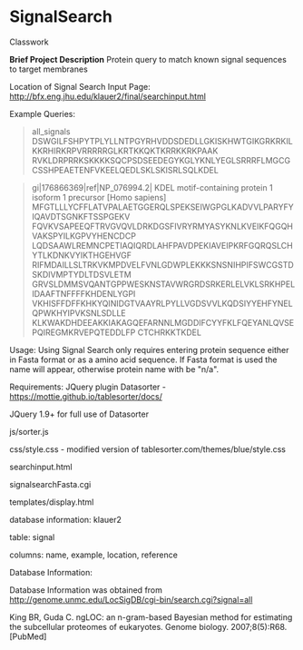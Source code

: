 # SignalSearch
Classwork

**Brief Project Description**
Protein query to match known signal sequences to target membranes

Location of Signal Search Input Page:
http://bfx.eng.jhu.edu/klauer2/final/searchinput.html

Example Queries:
>all_signals
DSWGILFSHPYTPLYLLNTPGYRHVDDSDEDLLGKISKHWTGIKGRKRKILKKRHIRKRPVRRRRRGLKRTKKQKTKRRKKRKPAAK
RVKLDRPRRKSKKKKSQCPSDSEEDEGYKGLYKNLYEGLSRRRFLMGCGCSSHPEAETENFVKEELQEDLSKLSKISRLSQLKDEL

>gi|176866369|ref|NP_076994.2| KDEL motif-containing protein 1 isoform 1 precursor [Homo sapiens]
MFGTLLLYCFFLATVPALAETGGERQLSPEKSEIWGPGLKADVVLPARYFYIQAVDTSGNKFTSSPGEKV
FQVKVSAPEEQFTRVGVQVLDRKDGSFIVRYRMYASYKNLKVEIKFQGQHVAKSPYILKGPVYHENCDCP
LQDSAAWLREMNCPETIAQIQRDLAHFPAVDPEKIAVEIPKRFGQRQSLCHYTLKDNKVYIKTHGEHVGF
RIFMDAILLSLTRKVKMPDVELFVNLGDWPLEKKKSNSNIHPIFSWCGSTDSKDIVMPTYDLTDSVLETM
GRVSLDMMSVQANTGPPWESKNSTAVWRGRDSRKERLELVKLSRKHPELIDAAFTNFFFFKHDENLYGPI
VKHISFFDFFKHKYQINIDGTVAAYRLPYLLVGDSVVLKQDSIYYEHFYNELQPWKHYIPVKSNLSDLLE
KLKWAKDHDEEAKKIAKAGQEFARNNLMGDDIFCYYFKLFQEYANLQVSEPQIREGMKRVEPQTEDDLFP
CTCHRKKTKDEL

Usage:
Using Signal Search only requires entering protein sequence either in Fasta format
or as a amino acid sequence.  If Fasta format is used the name will appear, 
otherwise protein name with be "n/a".

Requirements:
JQuery plugin Datasorter - https://mottie.github.io/tablesorter/docs/

JQuery 1.9+ for full use of Datasorter

js/sorter.js

css/style.css - modified version of tablesorter.com/themes/blue/style.css

searchinput.html

signalsearchFasta.cgi

templates/display.html

database information: klauer2

table: signal

columns: name, example, location, reference


Database Information:

Database Information was obtained from http://genome.unmc.edu/LocSigDB/cgi-bin/search.cgi?signal=all 

King BR, Guda C. ngLOC: an n-gram-based Bayesian method for estimating the subcellular proteomes of eukaryotes. 
Genome biology. 2007;8(5):R68. [PubMed]
